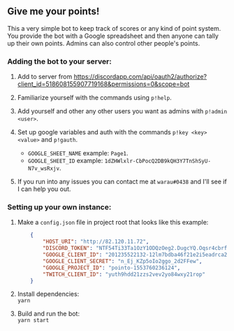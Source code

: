 ## Give me your points!

This a very simple bot to keep track of scores or any kind of point system.
You provide the bot with a Google spreadsheet and then anyone can tally up their own points.
Admins can also control other people's points.

### Adding the bot to your server:
1. Add to server from https://discordapp.com/api/oauth2/authorize?client_id=518608155907719168&permissions=0&scope=bot

2. Familiarize yourself with the commands using `p!help`.

3. Add yourself and other any other users you want as admins with `p!admin <user>`.

4. Set up google variables and auth with the commands `p!key <key> <value>` and `p!gauth`.
    - `GOOGLE_SHEET_NAME` example: `Page1`.
    - `GOOGLE_SHEET_ID` example: `1dZHWlxlr-CbPocQ2DB9kQH3Y7TnShSyU-N7v_wsRxjv`.

5. If you run into any issues you can contact me at `warau#0438` and I'll see if I can help you out.

### Setting up your own instance:

1. Make a `config.json` file in project root that looks like this example:
    ```json
        {
            "HOST_URI": "http://82.120.11.72",
            "DISCORD_TOKEN": "NTF54Ti33Ta1OzY1ODQzOeg2.DugcYQ.Oqsr4cbrfm2A8B_kYrOU2b2Obvi",
            "GOOGLE_CLIENT_ID": "201235522132-12lm7bdba46f21e2i5eadrca2mfjkpf0.apps.googleusercontent.com",
            "GOOGLE_CLIENT_SECRET": "n_Ej_KZp5oIo2ggo_2d2FFew",
            "GOOGLE_PROJECT_ID": "pointo-1553760236124",
            "TWITCH_CLIENT_ID": "yuth9hdd21zzs2vev2yo84wxy21rop"
        }
    ```

2. Install dependencies:\
    `yarn`

3. Build and run the bot:\
    `yarn start`
